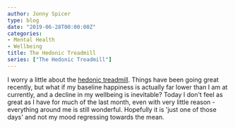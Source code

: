 ```yaml
---
author: Jonny Spicer
type: blog
date: "2019-06-28T00:00:00Z"
categories:
- Mental Health
- Wellbeing
title: The Hedonic Treadmill
series: ["The Hedonic Treadmill"]
---
```

I worry a little about the [hedonic treadmill](https://en.wikipedia.org/wiki/Hedonic_treadmill). Things have been going great recently,
but what if my baseline happiness is actually far lower than I am at currently, and a decline
in my wellbeing is inevitable? Today I don't feel as great as I have for much of the last
month, even with very little reason - everything around me is  still wonderful. Hopefully it is
'just one of those days' and not my mood regressing towards the mean.
